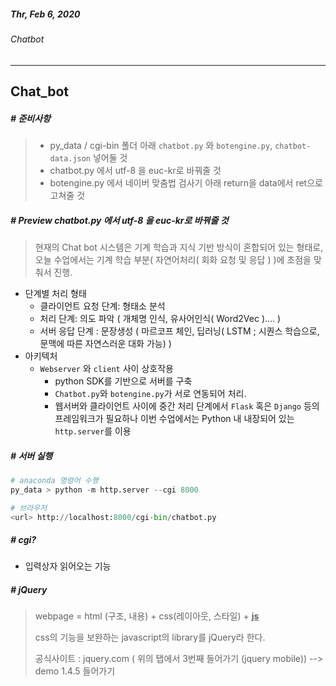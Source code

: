 ##### Thr, Feb 6, 2020

###### Chatbot

---



## Chat_bot



##### # 준비사항

> - py_data / cgi-bin 폴더 아래 `chatbot.py` 와 `botengine.py`, `chatbot-data.json` 넣어둘 것
> - chatbot.py 에서 utf-8 을 euc-kr로 바꿔줄 것
> - botengine.py 에서 네이버 맞춤법 검사기 아래 return을 data에서 ret으로 고쳐줄 것



##### # Preview   chatbot.py 에서 utf-8 을 euc-kr로 바꿔줄 것

> 현재의 Chat bot 시스템은 기계 학습과 지식 기반 방식이 혼합되어 있는 형태로, 오늘 수업에서는 기계 학습 부분( 자연어처리( 회화 요청 및 응답 ) )에 초점을 맞춰서 진행.

- 단계별 처리 형태
  - 클라이언트 요청 단계: 형태소 분석
  - 처리 단계: 의도 파악 ( 개체명 인식, 유사어인식( Word2Vec ).... )
  - 서버 응답 단계 : 문장생성 ( 마르코프 체인, 딥러닝( LSTM ; 시퀀스 학습으로, 문맥에 따른 자연스러운 대화 가능) )
- 아키텍처
  - `Webserver` 와 `client` 사이 상호작용
    - python SDK를 기반으로 서버를 구축
    - `Chatbot.py`와 `botengine.py`가 서로 연동되어 처리.
    - 웹서버와 클라이언트 사이에 중간 처리 단계에서 `Flask` 혹은 `Django` 등의 프레임워크가 필요하나 이번 수업에서는 Python 내 내장되어 있는 `http.server`를 이용 



##### # 서버 실행

```python
# anaconda 명령어 수행
py_data > python -m http.server --cgi 8000

# 브라우저
<url> http://localhost:8000/cgi-bin/chatbot.py
```



##### # cgi?

- 입력상자 읽어오는 기능



##### # jQuery

>  webpage = html (구조, 내용) + css(레이아웃, 스타일) + **<u>js</u>**
>
> css의 기능을 보완하는 javascript의 library를 jQuery라 한다.
>
> 공식사이트 : jquery.com ( 위의 탭에서 3번째 들어가기 (jquery mobile)) --> demo 1.4.5 들어가기





